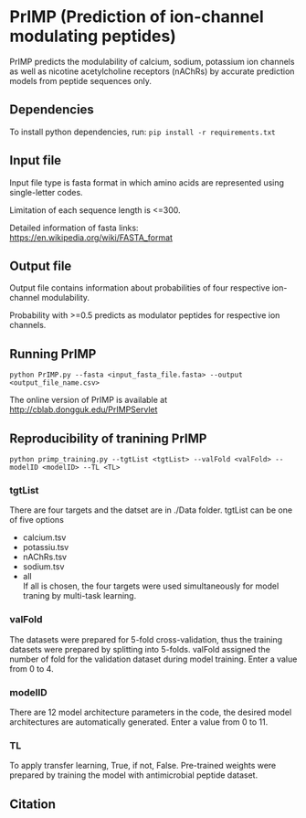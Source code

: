 # PrIMP (Prediction of ion-channel modulating peptides)

PrIMP predicts the modulability of calcium, sodium, potassium ion channels as well as nicotine acetylcholine receptors (nAChRs) by accurate prediction models from peptide sequences only.

## Dependencies
To install python dependencies, run: `pip install -r requirements.txt`

## Input file 
Input file type is fasta format in which amino acids are represented using single-letter codes.

Limitation of each sequence length is <=300.

Detailed information of fasta links: https://en.wikipedia.org/wiki/FASTA_format

## Output file
Output file contains information about probabilities of four respective ion-channel modulability.

Probability with >=0.5 predicts as modulator peptides for respective ion channels.

## Running PrIMP
`python PrIMP.py --fasta <input_fasta_file.fasta> --output <output_file_name.csv>`

The online version of PrIMP is available at http://cblab.dongguk.edu/PrIMPServlet


## Reproducibility of tranining PrIMP
`
python primp_training.py --tgtList <tgtList> --valFold <valFold> --modelID <modelID> --TL <TL>
`
### tgtList

There are four targets and the datset are in ./Data folder. tgtList can be one of five options
- calcium.tsv
- potassiu.tsv
- nAChRs.tsv
- sodium.tsv
- all <br>
If all is chosen, the four targets were used simultaneously for model traning by multi-task learning.

### valFold
The datasets were prepared for 5-fold cross-validation, thus the training datasets were prepared by splitting into 5-folds.
valFold assigned the number of fold for the validation dataset during model training. 
Enter a value from 0 to 4.

### modelID
There are 12 model architecture parameters in the code, the desired model architectures are automatically generated.
Enter a value from 0 to 11.

### TL
To apply transfer learning, True, if not, False.
Pre-trained weights were prepared by training the model with antimicrobial peptide dataset.

## Citation
